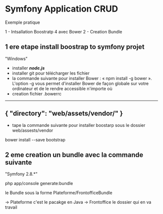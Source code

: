 Symfony Application CRUD
========================

Exemple pratique 

1 - Intsallation Boostratp 4 avec Bower 
2 - Creation Bundle


1 ere etape install boostrap to symfony projet
--------------
"Windows"

* installer **_node.js_**
* installer git pour télécharger les fichier 
* la commande suivante pour installer Bower
 : « npm install -g bower ».
  L'option -g vous permet d'installer Bower de façon globale sur votre ordinateur et de le rendre accessible n'importe où
* creation fichier .bowerrc 
--------------
{
  "directory": "web/assets/vendor/"
}
--------------

* tape la commande suivante pour installer boostarp sous le dossier web/assests/vendor

 bower install --save bootstrap

2 eme creation un bundle avec la commande suivante 
--------------
"Symfony 2.8.*"

php app/console generate:bundle

le Bundle sous la forme 
Plateforme/FrontofficeBundle

-> Plateforme c'est le pacakge en Java
-> Frontoffice le dossier qui en va travail 
